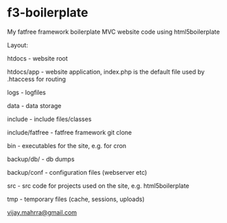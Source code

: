 f3-boilerplate
==============

My fatfree framework boilerplate MVC website code using html5boilerplate

Layout:

htdocs - website root

htdocs/app - website application, index.php is the default file used by .htaccess for routing

logs - logfiles

data - data storage

include - include files/classes

include/fatfree - fatfree framework git clone

bin - executables for the site, e.g. for cron

backup/db/ - db dumps

backup/conf - configuration files (webserver etc)

src - src code for projects used on the site, e.g. html5boilerplate

tmp - temporary files (cache, sessions, uploads)



vijay.mahrra@gmail.com
